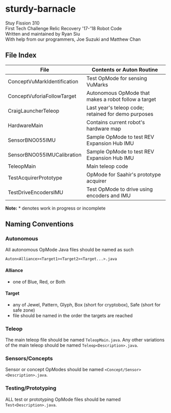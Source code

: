 # sturdy-barnacle
Stuy Fission 310<br>
First Tech Challenge Relic Recovery '17-'18 Robot Code<br>
Written and maintained by Ryan Siu<br>
With help from our programmers, Joe Suzuki and Matthew Chan

## File Index

| File                        | Contents or Auton Routine                              |
| --------------------------- | ------------------------------------------------------ |
| ConceptVuMarkIdentification | Test OpMode for sensing VuMarks                        |
| ConceptVuforiaFollowTarget  | Autonomous OpMode that makes a robot follow a target   |
| CraigLauncherTeleop         | Last year's teleop code; retained for demo purposes    |
| HardwareMain                | Contains current robot's hardware map                  |
| SensorBNO055IMU             | Sample OpMode to test REV Expansion Hub IMU            |
| SensorBNO055IMUCalibration  | Sample OpMode to test REV Expansion Hub IMU            |
| TeleopMain                  | Main teleop code                                       |
| TestAcquirerPrototype       | OpMode for Saahir's prototype acquirer                 |
| TestDriveEncodersIMU        | Test OpMode to drive using encoders and IMU            |

**Note:** \* denotes work in progress or incomplete

## Naming Conventions

### Autonomous
All autonomous OpMode Java files should be named as such
```
Auton<Alliance><Target1><Target2><Target...>.java
```

#### Alliance 
- one of Blue, Red, or Both

#### Target
- any of Jewel, Pattern, Glyph, Box (short for cryptobox), Safe (short for safe zone)
- file should be named in the order the targets are reached

### Teleop
The main teleop file should be named ```TeleopMain.java```. Any other variations of the main teleop should be named ```Teleop<Description>.java```.

### Sensors/Concepts
Sensor or concept OpModes should be named ```<Concept/Sensor><Description>.java```.

### Testing/Prototyping
ALL test or prototyping OpMode files should be named ```Test<Description>.java```.
